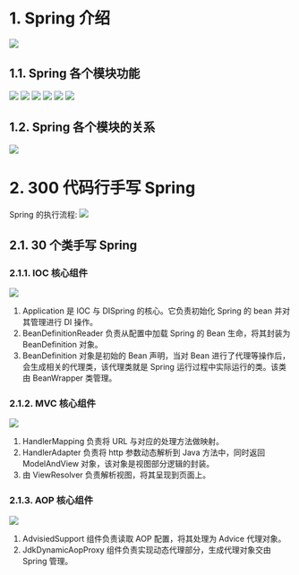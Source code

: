 # 1. Spring 介绍

![](https://varg-my-images.oss-cn-beijing.aliyuncs.com/img/20220407230008.png)

## 1.1. Spring 各个模块功能

![](https://varg-my-images.oss-cn-beijing.aliyuncs.com/img/20220407230544.png)
![](https://varg-my-images.oss-cn-beijing.aliyuncs.com/img/20220407230559.png)
![](https://varg-my-images.oss-cn-beijing.aliyuncs.com/img/20220407230613.png)
![](https://varg-my-images.oss-cn-beijing.aliyuncs.com/img/20220407230625.png)
![](https://varg-my-images.oss-cn-beijing.aliyuncs.com/img/20220407230639.png)
![](https://varg-my-images.oss-cn-beijing.aliyuncs.com/img/20220407230710.png)

## 1.2. Spring 各个模块的关系

![](https://varg-my-images.oss-cn-beijing.aliyuncs.com/img/20220407230726.png)

# 2. 300 代码行手写 Spring

Spring 的执行流程:
![](https://varg-my-images.oss-cn-beijing.aliyuncs.com/img/20220410200400.png)

## 2.1. 30 个类手写 Spring

### 2.1.1. IOC 核心组件

![](https://varg-my-images.oss-cn-beijing.aliyuncs.com/img/20220416222047.png)

1. Application 是 IOC 与 DISpring 的核心。它负责初始化 Spring 的 bean 并对其管理进行 DI 操作。
2. BeanDefinitionReader 负责从配置中加载 Spring 的 Bean 生命，将其封装为 BeanDefinition 对象。
3. BeanDefinition 对象是初始的 Bean 声明，当对 Bean 进行了代理等操作后，会生成相关的代理类，该代理类就是 Spring 运行过程中实际运行的类。该类由 BeanWrapper 类管理。

### 2.1.2. MVC 核心组件

![](https://varg-my-images.oss-cn-beijing.aliyuncs.com/img/20220416222701.png)

1. HandlerMapping 负责将 URL 与对应的处理方法做映射。
2. HandlerAdapter 负责将 http 参数动态解析到 Java 方法中，同时返回 ModelAndView 对象，该对象是视图部分逻辑的封装。
3. 由 ViewResolver 负责解析视图，将其呈现到页面上。

### 2.1.3. AOP 核心组件

![](https://varg-my-images.oss-cn-beijing.aliyuncs.com/img/20220416223042.png)

1. AdvisiedSupport 组件负责读取 AOP 配置，将其处理为 Advice 代理对象。
2. JdkDynamicAopProxy 组件负责实现动态代理部分，生成代理对象交由 Spring 管理。

